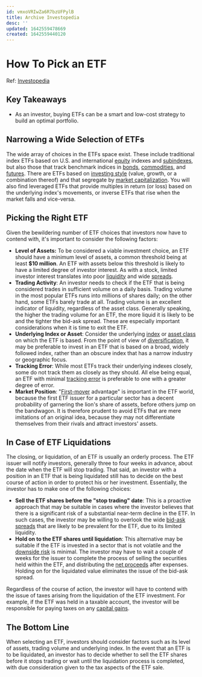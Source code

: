 ```yaml
---
id: vmxoVRIwZa6R7bzUFPylB
title: Archive Investopedia
desc: ''
updated: 1642559478669
created: 1642559440120
---
```

# How To Pick an ETF
Ref: [Investopedia](https://www.investopedia.com/articles/exchangetradedfunds/08/etf-choose-best.asp)


## Key Takeaways

-   As an investor, buying ETFs can be a smart and low-cost strategy to build an optimal portfolio.

## Narrowing a Wide Selection of ETFs

The wide array of choices in the ETFs space exist. These include traditional index ETFs based on U.S. and international [equity](https://www.investopedia.com/terms/e/equity.asp) indexes and [subindexes](https://www.investopedia.com/terms/s/subindex.asp), but also those that track benchmark indices in [bonds](https://www.investopedia.com/terms/b/bond.asp), [commodities](https://www.investopedia.com/terms/c/commodity.asp), and [futures](https://www.investopedia.com/terms/f/futures.asp). There are ETFs based on [investing style](https://www.investopedia.com/terms/i/investmentstyle.asp) (value, growth, or a combination thereof) and that segregate by [market capitalization](https://www.investopedia.com/terms/m/marketcapitalization.asp). You will also find leveraged ETFs that provide multiples in return (or loss) based on the underlying index's movements, or inverse ETFs that rise when the market falls and vice-versa.

## Picking the Right ETF

Given the bewildering number of ETF choices that investors now have to contend with, it's important to consider the following factors:

-   **Level of Assets:** To be considered a viable investment choice, an ETF should have a minimum level of assets, a common threshold being at least **$10 million**. An ETF with assets below this threshold is likely to have a limited degree of investor interest. As with a stock, limited investor interest translates into poor [liquidity](https://www.investopedia.com/terms/l/liquidity.asp) and wide [spreads](https://www.investopedia.com/terms/s/spread.asp).
-   **Trading Activity**: An investor needs to check if the ETF that is being considered trades in sufficient volume on a daily basis. Trading volume in the most popular ETFs runs into millions of shares daily; on the other hand, some ETFs barely trade at all. Trading volume is an excellent indicator of liquidity, regardless of the asset class. Generally speaking, the higher the trading volume for an ETF, the more liquid it is likely to be and the tighter the bid-ask spread. These are especially important considerations when it is time to exit the ETF.
-   **Underlying Index or Asset**: Consider the underlying [index](https://www.investopedia.com/terms/i/index.asp) or [asset class](https://www.investopedia.com/terms/a/assetclasses.asp) on which the ETF is based. From the point of view of [diversification](https://www.investopedia.com/terms/d/diversification.asp), it may be preferable to invest in an ETF that is based on a broad, widely followed index, rather than an obscure index that has a narrow industry or geographic focus.
-   **Tracking Error**: While most ETFs track their underlying indexes closely, some do not track them as closely as they should. All else being equal, an ETF with minimal [tracking error](https://www.investopedia.com/terms/t/trackingerror.asp) is preferable to one with a greater degree of error.
-   **Market Position**: "[First-mover](https://www.investopedia.com/terms/f/firstmover.asp) advantage" is important in the ETF world, because the first ETF issuer for a particular sector has a decent probability of garnering the lion's share of assets, before others jump on the bandwagon. It is therefore prudent to avoid ETFs that are mere imitations of an original idea, because they may not differentiate themselves from their rivals and attract investors' assets.

## In Case of ETF Liquidations

The closing, or liquidation, of an ETF is usually an orderly process. The ETF issuer will notify investors, generally three to four weeks in advance, about the date when the ETF will stop trading. That said, an investor with a position in an ETF that is being liquidated still has to decide on the best course of action in order to protect his or her investment. Essentially, the investor has to make one of the following choices:

-   **Sell the ETF shares before the "stop trading" date**: This is a proactive approach that may be suitable in cases where the investor believes that there is a significant risk of a substantial near-term decline in the ETF. In such cases, the investor may be willing to overlook the wide [bid-ask spreads](https://www.investopedia.com/terms/b/bid-askspread.asp) that are likely to be prevalent for the ETF, due to its limited liquidity.
-   **Hold on to the ETF shares until liquidation**: This alternative may be suitable if the ETF is invested in a sector that is not volatile and the [downside risk](https://www.investopedia.com/terms/d/downsiderisk.asp) is minimal. The investor may have to wait a couple of weeks for the issuer to complete the process of selling the securities held within the ETF, and distributing the [net proceeds](https://www.investopedia.com/terms/n/netproceeds.asp) after expenses. Holding on for the liquidated value eliminates the issue of the bid-ask spread.

Regardless of the course of action, the investor will have to contend with the issue of taxes arising from the liquidation of the ETF investment. For example, if the ETF was held in a taxable account, the investor will be responsible for paying taxes on any [capital gains](https://www.investopedia.com/terms/c/capitalgain.asp).

## The Bottom Line

When selecting an ETF, investors should consider factors such as its level of assets, trading volume and underlying index. In the event that an ETF is to be liquidated, an investor has to decide whether to sell the ETF shares before it stops trading or wait until the liquidation process is completed, with due consideration given to the tax aspects of the ETF sale.
